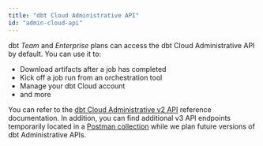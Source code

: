 ```yaml
---
title: "dbt Cloud Administrative API"
id: "admin-cloud-api"
---
```


dbt _Team_ and _Enterprise_ plans can access the dbt Cloud Administrative API by default. You can use it to:

- Download artifacts after a job has completed
- Kick off a job run from an orchestration tool
- Manage your dbt Cloud account
- and more

You can refer to the [dbt Cloud Administrative v2 API](/dbt-cloud/api-v2) reference documentation. In addition, you can find additional v3 API endpoints temporarily located in a [Postman collection](https://documenter.getpostman.com/view/14183654/UyxohieD#93c57cbf-3cb9-4c14-8c9a-278c19c5d6f1) while we plan future versions of dbt Administrative APIs. 
